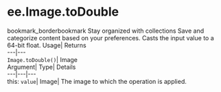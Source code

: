  
#  ee.Image.toDouble 
bookmark_borderbookmark Stay organized with collections  Save and categorize content based on your preferences.
Casts the input value to a 64-bit float. 
Usage| Returns  
---|---  
`Image.toDouble()`| Image  
Argument| Type| Details  
---|---|---  
this: `value`| Image| The image to which the operation is applied.  
